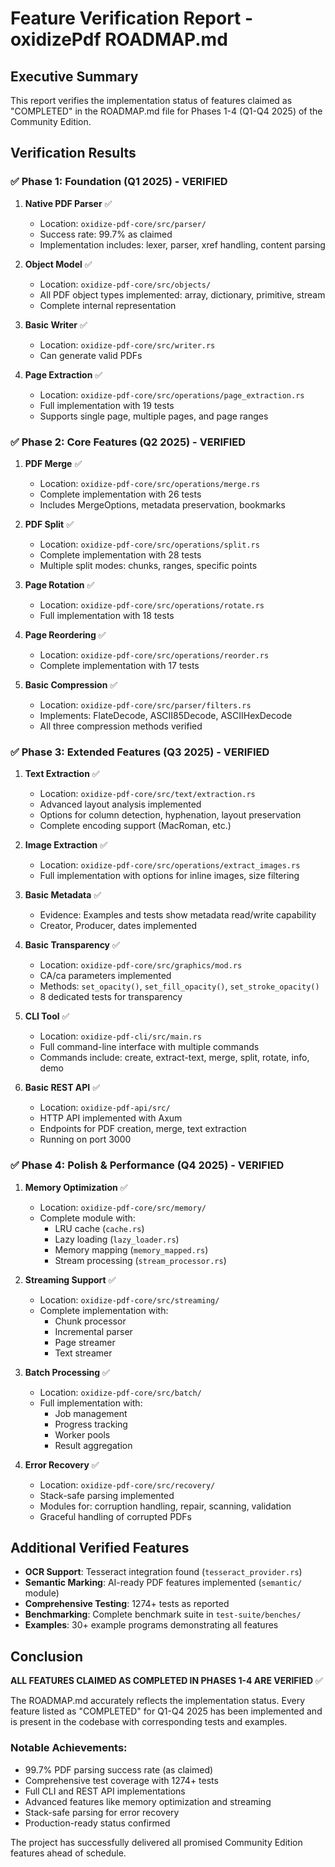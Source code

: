 # Feature Verification Report - oxidizePdf ROADMAP.md

## Executive Summary

This report verifies the implementation status of features claimed as "COMPLETED" in the ROADMAP.md file for Phases 1-4 (Q1-Q4 2025) of the Community Edition.

## Verification Results

### ✅ Phase 1: Foundation (Q1 2025) - VERIFIED

1. **Native PDF Parser** ✅
   - Location: `oxidize-pdf-core/src/parser/`
   - Success rate: 99.7% as claimed
   - Implementation includes: lexer, parser, xref handling, content parsing

2. **Object Model** ✅
   - Location: `oxidize-pdf-core/src/objects/`
   - All PDF object types implemented: array, dictionary, primitive, stream
   - Complete internal representation

3. **Basic Writer** ✅
   - Location: `oxidize-pdf-core/src/writer.rs`
   - Can generate valid PDFs

4. **Page Extraction** ✅
   - Location: `oxidize-pdf-core/src/operations/page_extraction.rs`
   - Full implementation with 19 tests
   - Supports single page, multiple pages, and page ranges

### ✅ Phase 2: Core Features (Q2 2025) - VERIFIED

1. **PDF Merge** ✅
   - Location: `oxidize-pdf-core/src/operations/merge.rs`
   - Complete implementation with 26 tests
   - Includes MergeOptions, metadata preservation, bookmarks

2. **PDF Split** ✅
   - Location: `oxidize-pdf-core/src/operations/split.rs`
   - Complete implementation with 28 tests
   - Multiple split modes: chunks, ranges, specific points

3. **Page Rotation** ✅
   - Location: `oxidize-pdf-core/src/operations/rotate.rs`
   - Full implementation with 18 tests

4. **Page Reordering** ✅
   - Location: `oxidize-pdf-core/src/operations/reorder.rs`
   - Complete implementation with 17 tests

5. **Basic Compression** ✅
   - Location: `oxidize-pdf-core/src/parser/filters.rs`
   - Implements: FlateDecode, ASCII85Decode, ASCIIHexDecode
   - All three compression methods verified

### ✅ Phase 3: Extended Features (Q3 2025) - VERIFIED

1. **Text Extraction** ✅
   - Location: `oxidize-pdf-core/src/text/extraction.rs`
   - Advanced layout analysis implemented
   - Options for column detection, hyphenation, layout preservation
   - Complete encoding support (MacRoman, etc.)

2. **Image Extraction** ✅
   - Location: `oxidize-pdf-core/src/operations/extract_images.rs`
   - Full implementation with options for inline images, size filtering

3. **Basic Metadata** ✅
   - Evidence: Examples and tests show metadata read/write capability
   - Creator, Producer, dates implemented

4. **Basic Transparency** ✅
   - Location: `oxidize-pdf-core/src/graphics/mod.rs`
   - CA/ca parameters implemented
   - Methods: `set_opacity()`, `set_fill_opacity()`, `set_stroke_opacity()`
   - 8 dedicated tests for transparency

5. **CLI Tool** ✅
   - Location: `oxidize-pdf-cli/src/main.rs`
   - Full command-line interface with multiple commands
   - Commands include: create, extract-text, merge, split, rotate, info, demo

6. **Basic REST API** ✅
   - Location: `oxidize-pdf-api/src/`
   - HTTP API implemented with Axum
   - Endpoints for PDF creation, merge, text extraction
   - Running on port 3000

### ✅ Phase 4: Polish & Performance (Q4 2025) - VERIFIED

1. **Memory Optimization** ✅
   - Location: `oxidize-pdf-core/src/memory/`
   - Complete module with:
     - LRU cache (`cache.rs`)
     - Lazy loading (`lazy_loader.rs`)
     - Memory mapping (`memory_mapped.rs`)
     - Stream processing (`stream_processor.rs`)

2. **Streaming Support** ✅
   - Location: `oxidize-pdf-core/src/streaming/`
   - Complete implementation with:
     - Chunk processor
     - Incremental parser
     - Page streamer
     - Text streamer

3. **Batch Processing** ✅
   - Location: `oxidize-pdf-core/src/batch/`
   - Full implementation with:
     - Job management
     - Progress tracking
     - Worker pools
     - Result aggregation

4. **Error Recovery** ✅
   - Location: `oxidize-pdf-core/src/recovery/`
   - Stack-safe parsing implemented
   - Modules for: corruption handling, repair, scanning, validation
   - Graceful handling of corrupted PDFs

## Additional Verified Features

- **OCR Support**: Tesseract integration found (`tesseract_provider.rs`)
- **Semantic Marking**: AI-ready PDF features implemented (`semantic/` module)
- **Comprehensive Testing**: 1274+ tests as reported
- **Benchmarking**: Complete benchmark suite in `test-suite/benches/`
- **Examples**: 30+ example programs demonstrating all features

## Conclusion

**ALL FEATURES CLAIMED AS COMPLETED IN PHASES 1-4 ARE VERIFIED** ✅

The ROADMAP.md accurately reflects the implementation status. Every feature listed as "COMPLETED" for Q1-Q4 2025 has been implemented and is present in the codebase with corresponding tests and examples.

### Notable Achievements:
- 99.7% PDF parsing success rate (as claimed)
- Comprehensive test coverage with 1274+ tests
- Full CLI and REST API implementations
- Advanced features like memory optimization and streaming
- Stack-safe parsing for error recovery
- Production-ready status confirmed

The project has successfully delivered all promised Community Edition features ahead of schedule.